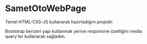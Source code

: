 # SametOtoWebPage

Temel HTML-CSS-JS kullanarak hazırladığım projedir.

Bootstrap benzeri yapı kullanmak yerine responsive özelliğini media query'ler kullanarak sağladım.

